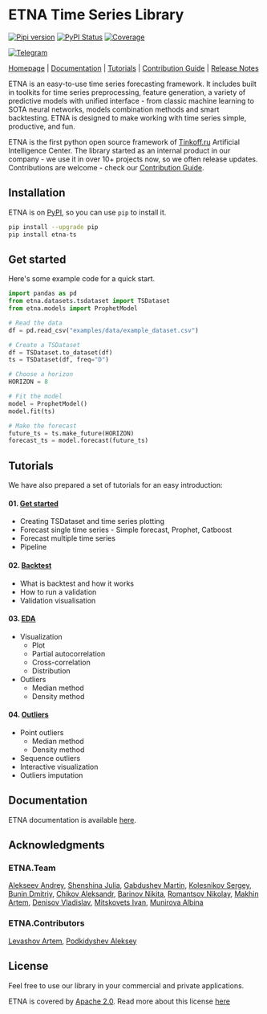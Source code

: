 # ETNA Time Series Library

[![Pipi version](https://img.shields.io/pypi/v/etna-ts.svg)](https://pypi.org/project/etna-ts/)
[![PyPI Status](https://static.pepy.tech/personalized-badge/etna-ts?period=total&units=international_system&left_color=grey&right_color=green&left_text=Downloads)](https://pepy.tech/project/etna-ts)
[![Coverage](https://img.shields.io/codecov/c/github/tinkoff-ai/etna-ts)](https://codecov.io/gh/tinkoff-ai/etna-ts)

[![Telegram](https://img.shields.io/badge/channel-telegram-blue)](https://t.me/etna_support)

[Homepage](https://etna.tinkoff.ru) |
[Documentation](https://etna-docs.netlify.app/) |
[Tutorials](https://github.com/tinkoff-ai/etna-ts/tree/master/examples) | 
[Contribution Guide](https://github.com/tinkoff-ai/etna-ts/blob/master/CONTRIBUTING.md) |
[Release Notes](https://github.com/tinkoff-ai/etna-ts/releases)

ETNA is an easy-to-use time series forecasting framework. 
It includes built in toolkits for time series preprocessing, feature generation, 
a variety of predictive models with unified interface - from classic machine learning
to SOTA neural networks, models combination methods and smart backtesting.
ETNA is designed to make working with time series simple, productive, and fun. 

ETNA is the first python open source framework of 
[Tinkoff.ru](https://www.tinkoff.ru/eng/)
Artificial Intelligence Center. 
The library started as an internal product in our company - 
we use it in over 10+ projects now, so we often release updates. 
Contributions are welcome - check our [Contribution Guide](https://github.com/tinkoff-ai/etna-ts/blob/master/CONTRIBUTING.md).



## Installation 

ETNA is on [PyPI](https://pypi.org/project/etna-ts), so you can use `pip` to install it.

```bash
pip install --upgrade pip
pip install etna-ts
```


## Get started 
Here's some example code for a quick start.
```python
import pandas as pd
from etna.datasets.tsdataset import TSDataset
from etna.models import ProphetModel

# Read the data
df = pd.read_csv("examples/data/example_dataset.csv")

# Create a TSDataset
df = TSDataset.to_dataset(df)
ts = TSDataset(df, freq="D")

# Choose a horizon
HORIZON = 8

# Fit the model
model = ProphetModel()
model.fit(ts)

# Make the forecast
future_ts = ts.make_future(HORIZON)
forecast_ts = model.forecast(future_ts)
```

## Tutorials
We have also prepared a set of tutorials for an easy introduction:

#### 01. [Get started](https://github.com/tinkoff-ai/etna-ts/tree/master/examples/get_started.ipynb)
- Creating TSDataset and time series plotting 
- Forecast single time series - Simple forecast, Prophet, Catboost
- Forecast multiple time series
- Pipeline
#### 02. [Backtest](https://github.com/tinkoff-ai/etna-ts/tree/master/examples/backtest.ipynb)
- What is backtest and how it works
- How to run a validation
- Validation visualisation
#### 03. [EDA](https://github.com/tinkoff-ai/etna-ts/tree/master/examples/EDA.ipynb) 
- Visualization
    - Plot
    - Partial autocorrelation
    - Cross-correlation
    - Distribution
- Outliers
     - Median method
     - Density method
#### 04. [Outliers](https://github.com/tinkoff-ai/etna-ts/tree/master/examples/Outliers.ipynb) 
- Point outliers
    - Median method
    - Density method
- Sequence outliers
- Interactive visualization
- Outliers imputation

## Documentation
ETNA documentation is available [here](https://etna-docs.netlify.app/).

## Acknowledgments

### ETNA.Team
[Alekseev Andrey](https://github.com/iKintosh), 
[Shenshina Julia](https://github.com/julia-shenshina),
[Gabdushev Martin](https://github.com/martins0n),
[Kolesnikov Sergey](https://github.com/Scitator),
[Bunin Dmitriy](https://github.com/Mr-Geekman),
[Chikov Aleksandr](https://github.com/alex-hse-repository),
[Barinov Nikita](https://github.com/diadorer),
[Romantsov Nikolay](https://github.com/WinstonDovlatov),
[Makhin Artem](https://github.com/Ama16),
[Denisov Vladislav](https://github.com/v-v-denisov),
[Mitskovets Ivan](https://github.com/imitskovets),
[Munirova Albina](https://github.com/albinamunirova)


### ETNA.Contributors
[Levashov Artem](https://github.com/soft1q),
[Podkidyshev Aleksey](https://github.com/alekseyen)

## License

Feel free to use our library in your commercial and private applications.

ETNA is covered by [Apache 2.0](/LICENSE). 
Read more about this license [here](https://choosealicense.com/licenses/apache-2.0/)
